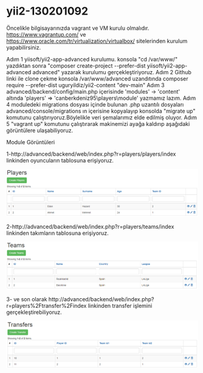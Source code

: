 # yii2-130201092
Öncelikle bilgisayarınızda vagrant ve VM kurulu olmalıdır.
https://www.vagrantup.com/ ve https://www.oracle.com/tr/virtualization/virtualbox/ sitelerinden kurulum yapabilirsiniz.

Adım 1
yiisoft/yii2-app-advanced kurulumu.
konsola "cd /var/www/" yazdıktan sonra "composer create-project --prefer-dist yiisoft/yii2-app-advanced advanced" yazarak kurulumu gerçekleştiriyoruz.
Adım 2
Github linki ile clone çekme
konsola /var/www/advanced uzandıtında composer require --prefer-dist uguryildiz/yii2-content "dev-main"
Adım 3
advanced/backend/config/main.php içerisinde 'modules' -> 'content' altında 'players' => 'canberkdeniz95\players\module' yazmamız lazım.
Adım 4
moduledeki migrations dosyası içinde bulunan .php uzantılı dosyaları advanced/console/migrations ın içerisine kopyalayıp
konsolda "migrate up" komutunu çalıştırıyoruz.Böylelikle veri şemalarımız elde edilmiş oluyor.
Adım 5
"vagrant up" komutunu çalıştırarak makinemizi ayağa kaldırıp aşağıdaki görüntülere ulaşabiliyoruz.

Module Görüntüleri

1-http://advanced/backend/web/index.php?r=players/players/index linkinden oyuncuların tablosuna erişiyoruz.

![Screenshot](Players.png)

2-http://advanced/backend/web/index.php?r=players/teams/index linkinden takımların tablosuna erişiyoruz.

![Screenshot](Teams.png)

3- ve son olarak http://advanced/backend/web/index.php?r=players%2Ftransfer%2Findex linkinden transfer işlemini gerçekleştirebiliyoruz.

![Screenshot](Transfers.png)
